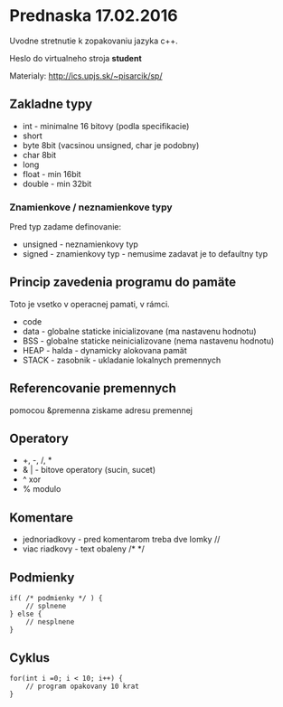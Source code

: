 # Prednaska 17.02.2016

Uvodne stretnutie k zopakovaniu jazyka c++.

Heslo do virtualneho stroja **student**

Materialy: http://ics.upjs.sk/~pisarcik/sp/

## Zakladne typy

* int - minimalne 16 bitovy (podla specifikacie)
* short
* byte 8bit (vacsinou unsigned, char je podobny)
* char 8bit
* long
* float - min 16bit
* double - min 32bit

### Znamienkove / neznamienkove typy

Pred typ zadame definovanie:

* unsigned - neznamienkovy typ
* signed - znamienkovy typ - nemusime zadavat je to defaultny typ

## Princip zavedenia programu do pamäte

Toto je vsetko v operacnej pamati, v rámci.

* code
* data - globalne staticke inicializovane (ma nastavenu hodnotu)
* BSS - globalne staticke neinicializovane (nema nastavenu hodnotu)
* HEAP - halda - dynamicky alokovana pamät
* STACK - zasobnik - ukladanie lokalnych premennych


## Referencovanie premennych

pomocou &premenna ziskame adresu premennej

## Operatory

* +, -, /, *
* & | - bitove operatory (sucin, sucet)
* ^ xor
* % modulo

## Komentare

* jednoriadkovy - pred komentarom treba dve lomky //
* viac riadkovy - text obaleny /* */

## Podmienky

	if( /* podmienky */ ) {
		// splnene
	} else {
		// nesplnene
	}
	
## Cyklus

	for(int i =0; i < 10; i++) {
		// program opakovany 10 krat
	}
	
